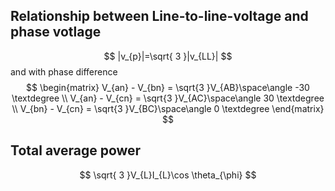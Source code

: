
## Relationship between Line-to-line-voltage and phase votlage

$$
|v_{p}|=\sqrt{ 3 }|v_{LL}|
$$
and with phase difference
$$
\begin{matrix}
V_{an} - V_{bn} = \sqrt{3 }V_{AB}\space\angle -30 \textdegree \\
V_{an} - V_{cn} = \sqrt{3 }V_{AC}\space\angle 30 \textdegree \\
V_{bn} - V_{cn} = \sqrt{3 }V_{BC}\space\angle 0 \textdegree
\end{matrix}
$$
## Total average power 

$$
\sqrt{ 3 }V_{L}I_{L}\cos \theta_{\phi}
$$